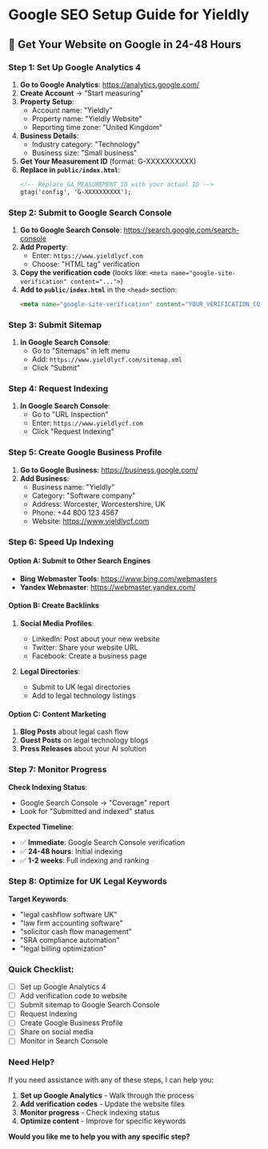 # Google SEO Setup Guide for Yieldly

## 🎯 **Get Your Website on Google in 24-48 Hours**

### **Step 1: Set Up Google Analytics 4**

1. **Go to Google Analytics**: https://analytics.google.com/
2. **Create Account** → "Start measuring"
3. **Property Setup**:
   - Account name: "Yieldly"
   - Property name: "Yieldly Website"
   - Reporting time zone: "United Kingdom"
4. **Business Details**:
   - Industry category: "Technology"
   - Business size: "Small business"
5. **Get Your Measurement ID** (format: G-XXXXXXXXXX)
6. **Replace in `public/index.html`**:
   ```html
   <!-- Replace GA_MEASUREMENT_ID with your actual ID -->
   gtag('config', 'G-XXXXXXXXXX');
   ```

### **Step 2: Submit to Google Search Console**

1. **Go to Google Search Console**: https://search.google.com/search-console
2. **Add Property**:
   - Enter: `https://www.yieldlycf.com`
   - Choose: "HTML tag" verification
3. **Copy the verification code** (looks like: `<meta name="google-site-verification" content="...">`)
4. **Add to `public/index.html`** in the `<head>` section:
   ```html
   <meta name="google-site-verification" content="YOUR_VERIFICATION_CODE" />
   ```

### **Step 3: Submit Sitemap**

1. **In Google Search Console**:
   - Go to "Sitemaps" in left menu
   - Add: `https://www.yieldlycf.com/sitemap.xml`
   - Click "Submit"

### **Step 4: Request Indexing**

1. **In Google Search Console**:
   - Go to "URL Inspection"
   - Enter: `https://www.yieldlycf.com`
   - Click "Request Indexing"

### **Step 5: Create Google Business Profile**

1. **Go to Google Business**: https://business.google.com/
2. **Add Business**:
   - Business name: "Yieldly"
   - Category: "Software company"
   - Address: Worcester, Worcestershire, UK
   - Phone: +44 800 123 4567
   - Website: https://www.yieldlycf.com

### **Step 6: Speed Up Indexing**

#### **Option A: Submit to Other Search Engines**
- **Bing Webmaster Tools**: https://www.bing.com/webmasters
- **Yandex Webmaster**: https://webmaster.yandex.com/

#### **Option B: Create Backlinks**
1. **Social Media Profiles**:
   - LinkedIn: Post about your new website
   - Twitter: Share your website URL
   - Facebook: Create a business page

2. **Legal Directories**:
   - Submit to UK legal directories
   - Add to legal technology listings

#### **Option C: Content Marketing**
1. **Blog Posts** about legal cash flow
2. **Guest Posts** on legal technology blogs
3. **Press Releases** about your AI solution

### **Step 7: Monitor Progress**

**Check Indexing Status**:
- Google Search Console → "Coverage" report
- Look for "Submitted and indexed" status

**Expected Timeline**:
- ✅ **Immediate**: Google Search Console verification
- ✅ **24-48 hours**: Initial indexing
- ✅ **1-2 weeks**: Full indexing and ranking

### **Step 8: Optimize for UK Legal Keywords**

**Target Keywords**:
- "legal cashflow software UK"
- "law firm accounting software"
- "solicitor cash flow management"
- "SRA compliance automation"
- "legal billing optimization"

### **Quick Checklist**:

- [ ] Set up Google Analytics 4
- [ ] Add verification code to website
- [ ] Submit sitemap to Google Search Console
- [ ] Request indexing
- [ ] Create Google Business Profile
- [ ] Share on social media
- [ ] Monitor in Search Console

### **Need Help?**

If you need assistance with any of these steps, I can help you:
1. **Set up Google Analytics** - Walk through the process
2. **Add verification codes** - Update the website files
3. **Monitor progress** - Check indexing status
4. **Optimize content** - Improve for specific keywords

**Would you like me to help you with any specific step?** 